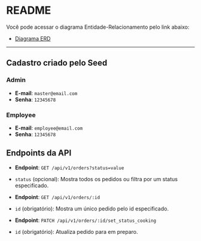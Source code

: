 # README

Você pode acessar o diagrama Entidade-Relacionamento pelo link abaixo:
- [Diagrama ERD](https://drawsql.app/teams/just-me-110/diagrams/paleva)

---

## Cadastro criado pelo Seed

### Admin
- **E-mail**: `master@email.com`
- **Senha**: `12345678`

### Employee
- **E-mail**: `employee@email.com`
- **Senha**: `12345678`


## Endpoints da API

- **Endpoint**: `GET /api/v1/orders?status=value`
- `status` (opcional): Mostra todos os pedidos ou filtra por um status especificado.

- **Endpoint**: `GET /api/v1/orders/:id`
- `id` (obrigatório): Mostra um único pedido pelo id especificado.

- **Endpoint**: `PATCH /api/v1/orders/:id/set_status_cooking`
- `id` (obrigatório): Atualiza pedido para em preparo.